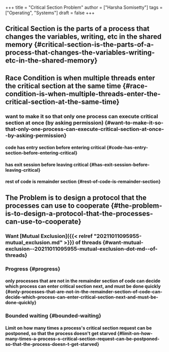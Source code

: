 +++
title = "Critical Section Problem"
author = ["Harsha Somisetty"]
tags = ["Operating", "Systems"]
draft = false
+++

## **Critical Section** is the parts of a process that changes the variables, writing, etc in the shared memory {#critical-section-is-the-parts-of-a-process-that-changes-the-variables-writing-etc-in-the-shared-memory}


## Race Condition is when multiple threads enter the critical section at the same time {#race-condition-is-when-multiple-threads-enter-the-critical-section-at-the-same-time}


### want to make it so that only one process can execute critical section at once (by asking permission) {#want-to-make-it-so-that-only-one-process-can-execute-critical-section-at-once--by-asking-permission}


#### code has entry section before entering critical {#code-has-entry-section-before-entering-critical}


#### has exit session before leaving critical {#has-exit-session-before-leaving-critical}


#### rest of code is remainder section {#rest-of-code-is-remainder-section}


## The Problem is to design a protocol that the processes can use to cooperate {#the-problem-is-to-design-a-protocol-that-the-processes-can-use-to-cooperate}


### Want [Mutual Exclusion]({{< relref "20211011095955-mutual_exclusion.md" >}}) of threads {#want-mutual-exclusion--20211011095955-mutual-exclusion-dot-md--of-threads}


### Progress {#progress}


#### only processes that are not in the remainder section of code can decide which process can enter critical section next, and must be done quickly {#only-processes-that-are-not-in-the-remainder-section-of-code-can-decide-which-process-can-enter-critical-section-next-and-must-be-done-quickly}


### Bounded waiting {#bounded-waiting}


#### Limit on how many times a process's critical section request can be postponed, so that the process doesn't get starved {#limit-on-how-many-times-a-process-s-critical-section-request-can-be-postponed-so-that-the-process-doesn-t-get-starved}